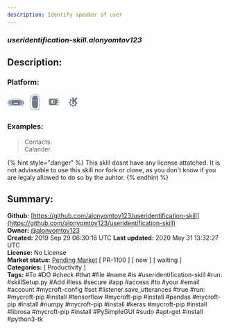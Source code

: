 ```yaml
---
description: Identify speaker of user
---
```


### _useridentification-skill.alonyomtov123_  
## Description:  
  
  
  
### Platform:  
 ![Mark I](../.gitbook/assets/mark-1-icon.png)  ![Mark II](../.gitbook/assets/mark-2-icon.png)  ![Picroft](../.gitbook/assets/picroft-icon.png)  ![plasmoid](../.gitbook/assets/kde.png)   
### Examples:  
> Contacts.  
> Calander.  
  
{% hint style="danger" %}
This skill dosnt have any license attatched. It is not adviasable to use this skill nor fork or clone, as you don't know if you are legaly allowed to do so by the auhtor.
{% endhint %}
  
## Summary:  
**Github:** [https://github.com/alonyomtov123/useridentification-skill](https://github.com/alonyomtov123/useridentification-skill)  
**Owner:** [@alonyomtov123](https://github.com/alonyomtov123)  
**Created:** 2019 Sep 29 06:30:16 UTC  **Last updated:** 2020 May 31 13:32:27 UTC  
**License:** No License  
**Market status:** [Pending Market](https://market.mycroft.ai/skill/) [ PR-1100 ] [ new ] [ waiting ]  
**Categories:** [ Productivity ]   
**Tags:** \#To \#DO \#check \#that \#file \#name \#is \#useridentification-skill \#run: \#skillSetup.py \#Add \#less \#secure \#app \#access \#to \#your \#email \#account \#mycroft-config \#set \#listener.save_utterances \#true \#run: \#mycroft-pip \#install \#tensorflow \#mycroft-pip \#install \#pandas \#mycroft-pip \#install \#numpy \#mycroft-pip \#install \#keras \#mycroft-pip \#install \#librosa \#mycroft-pip \#install \#PySimpleGUI \#sudo \#apt-get \#install \#python3-tk   
